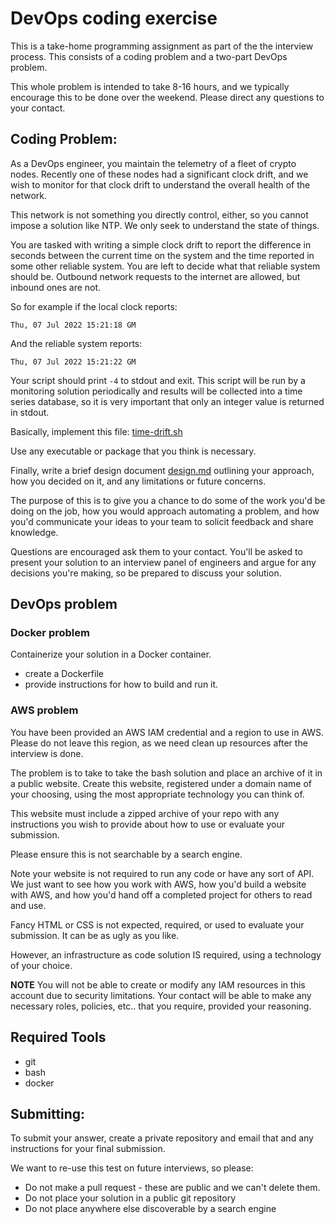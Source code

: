 # DevOps coding exercise

This is a take-home programming assignment as part of the the interview
process. This consists of a coding problem and a two-part DevOps problem.

This whole problem is intended to take 8-16 hours, and we typically encourage this to be
done over the weekend. Please direct any questions to your contact.

## Coding Problem:

As a DevOps engineer, you maintain the telemetry of a fleet of crypto nodes. Recently one
of these nodes had a significant clock drift, and we wish to monitor for that clock drift
to understand the overall health of the network.

This network is not something you directly control, either, so you cannot impose a solution
like NTP. We only seek to understand the state of things.

You are tasked with writing a simple clock drift to report the difference in seconds
between the current time on the system and the time reported in some other reliable system.
You are left to decide what that reliable system should be. Outbound network requests to the
internet are allowed, but inbound ones are not.

So for example if the local clock reports:

`Thu, 07 Jul 2022 15:21:18 GM`

And the reliable system reports:

`Thu, 07 Jul 2022 15:21:22 GM`

Your script should print `-4` to stdout and exit. This script will be run by a monitoring
solution periodically and results will be collected into a time series database, so it is very 
important that only an integer value is returned in stdout.

Basically, implement this file: [time-drift.sh](https://github.com/dalvizu/devops-coding-exercise-bash/blob/master/time-drift.sh)

Use any executable or package that you think is necessary.

Finally, write a brief design document [design.md](https://github.com/dalvizu/devops-coding-exercise-bash/blob/master/design.md)
outlining your approach, how you decided on it, and any limitations or future concerns.

The purpose of this is to give you a chance to do some of the work you'd be doing on the job, how you
would approach automating a problem, and how you'd communicate your ideas to your team to solicit feedback
and share knowledge.

Questions are encouraged ask them to your contact. You'll be asked to present your
solution to an interview panel of engineers and argue for any decisions you're making, so be prepared
to discuss your solution.

## DevOps problem

### Docker problem

Containerize your solution in a Docker container.

* create a Dockerfile
* provide instructions for how to build and run it.


### AWS problem

You have been provided an AWS IAM credential and a region to use in AWS. Please do not leave this region,
as we need clean up resources after the interview is done.

The problem is to take to take the bash solution and place an archive of it in a public website.
Create this website, registered under a domain name of your choosing, using the most appropriate technology
you can think of.

This website must include a zipped archive of your repo with any instructions you wish to provide about how
to use or evaluate your submission.

Please ensure this is not searchable by a search engine.

Note your website is not required to run any code or have any sort of API. We just want to
see how you work with AWS, how you'd build a website with AWS, and how you'd hand off a completed
project for others to read and use.

Fancy HTML or CSS is not expected, required, or used to evaluate your submission. It can be as ugly
as you like.

However, an infrastructure as code solution IS required, using a technology of your choice.

**NOTE** You will not be able to create or modify any IAM resources in this account due to security
limitations. Your contact will be able to make any necessary roles, policies, etc.. that you require,
provided your reasoning.

## Required Tools

* git
* bash
* docker

## Submitting:

To submit your answer, create a private repository and email that and any instructions for your final submission.

We want to re-use this test on future interviews, so please:

  * Do not make a pull request - these are public and we can't delete them.
  * Do not place your solution in a public git repository 
  * Do not place anywhere else discoverable by a search engine


